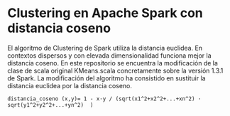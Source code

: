 # Clustering en Apache Spark con distancia coseno

El algoritmo de Clustering de Spark utiliza la distancia euclidea. En contextos dispersos y con elevada dimensionalidad funciona mejor la distancia coseno.
En este repositorio se encuentra la modificación de la clase de scala original KMeans.scala concretamente sobre la versión 1.3.1 de Spark. La modificación del algoritmo ha consistido en sustituir la distancia euclidea por la distancia coseno.

```
distancia_coseno (x,y)= 1 - x·y / (sqrt(x1^2+x2^2+...+xn^2) · sqrt(y1^2+y2^2+...+yn^2)  ) 
```
